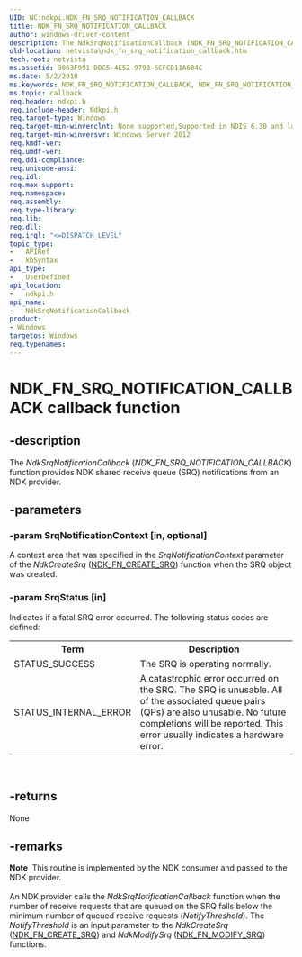 ```yaml
---
UID: NC:ndkpi.NDK_FN_SRQ_NOTIFICATION_CALLBACK
title: NDK_FN_SRQ_NOTIFICATION_CALLBACK
author: windows-driver-content
description: The NdkSrqNotificationCallback (NDK_FN_SRQ_NOTIFICATION_CALLBACK) function provides NDK shared receive queue (SRQ) notifications from an NDK provider.
old-location: netvista\ndk_fn_srq_notification_callback.htm
tech.root: netvista
ms.assetid: 3063F991-DDC5-4E52-979B-6CFCD11A604C
ms.date: 5/2/2018
ms.keywords: NDK_FN_SRQ_NOTIFICATION_CALLBACK, NDK_FN_SRQ_NOTIFICATION_CALLBACK callback, NdkSrqNotificationCallback, NdkSrqNotificationCallback callback function [Network Drivers Starting with Windows Vista], ndkpi/NdkSrqNotificationCallback, netvista.ndk_fn_srq_notification_callback
ms.topic: callback
req.header: ndkpi.h
req.include-header: Ndkpi.h
req.target-type: Windows
req.target-min-winverclnt: None supported,Supported in NDIS 6.30 and later.
req.target-min-winversvr: Windows Server 2012
req.kmdf-ver: 
req.umdf-ver: 
req.ddi-compliance: 
req.unicode-ansi: 
req.idl: 
req.max-support: 
req.namespace: 
req.assembly: 
req.type-library: 
req.lib: 
req.dll: 
req.irql: "<=DISPATCH_LEVEL"
topic_type:
-	APIRef
-	kbSyntax
api_type:
-	UserDefined
api_location:
-	ndkpi.h
api_name:
-	NdkSrqNotificationCallback
product:
- Windows
targetos: Windows
req.typenames: 
---
```


# NDK_FN_SRQ_NOTIFICATION_CALLBACK callback function


## -description


The <i>NdkSrqNotificationCallback</i> (<i>NDK_FN_SRQ_NOTIFICATION_CALLBACK</i>) function provides NDK shared receive queue (SRQ) notifications from an NDK provider.


## -parameters




### -param SrqNotificationContext [in, optional]

A context area that was specified in the <i>SrqNotificationContext</i> parameter of the <i>NdkCreateSrq</i> (<a href="https://msdn.microsoft.com/library/windows/hardware/hh439883">NDK_FN_CREATE_SRQ</a>) function when the SRQ  object was created.


### -param SrqStatus [in]

Indicates if a fatal SRQ error occurred. The following status codes are defined:




<table>
<tr>
<th>Term</th>
<th>Description</th>
</tr>
<tr>
<td width="40%">
<a id="STATUS_SUCCESS"></a><a id="status_success"></a>STATUS_SUCCESS

</td>
<td width="60%">
The SRQ is operating normally.


</td>
</tr>
<tr>
<td width="40%">
<a id="STATUS_INTERNAL_ERROR"></a><a id="status_internal_error"></a>STATUS_INTERNAL_ERROR

</td>
<td width="60%">
A catastrophic error occurred on the SRQ. The SRQ is unusable. All of the associated queue pairs (QPs) are also unusable. No future completions will be reported. This error usually indicates a hardware error.

</td>
</tr>
</table>
 


## -returns



None




## -remarks



<div class="alert"><b>Note</b>  This routine is implemented by the NDK consumer and passed to the NDK provider.</div>
<div> </div>
An NDK provider calls the <i>NdkSrqNotificationCallback</i> function when the number of receive requests that are queued on the SRQ falls below the minimum number of queued receive requests (<i>NotifyThreshold</i>). The   <i>NotifyThreshold</i> is an input parameter to the <i>NdkCreateSrq</i> (<a href="https://msdn.microsoft.com/library/windows/hardware/hh439883">NDK_FN_CREATE_SRQ</a>)  and <i>NdkModifySrq</i> (<a href="https://msdn.microsoft.com/library/windows/hardware/hh439903">NDK_FN_MODIFY_SRQ</a>)  functions.



